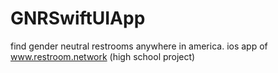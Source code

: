 # GNRSwiftUIApp

find gender neutral restrooms anywhere in america. ios app of www.restroom.network (high school project)
